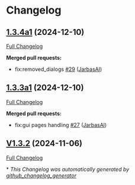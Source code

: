 # Changelog

## [1.3.4a1](https://github.com/OpenVoiceOS/ovos-PHAL-plugin-network-manager/tree/1.3.4a1) (2024-12-10)

[Full Changelog](https://github.com/OpenVoiceOS/ovos-PHAL-plugin-network-manager/compare/1.3.3a1...1.3.4a1)

**Merged pull requests:**

- fix:removed\_dialogs [\#29](https://github.com/OpenVoiceOS/ovos-PHAL-plugin-network-manager/pull/29) ([JarbasAl](https://github.com/JarbasAl))

## [1.3.3a1](https://github.com/OpenVoiceOS/ovos-PHAL-plugin-network-manager/tree/1.3.3a1) (2024-12-10)

[Full Changelog](https://github.com/OpenVoiceOS/ovos-PHAL-plugin-network-manager/compare/V1.3.2...1.3.3a1)

**Merged pull requests:**

- fix:gui pages handling [\#27](https://github.com/OpenVoiceOS/ovos-PHAL-plugin-network-manager/pull/27) ([JarbasAl](https://github.com/JarbasAl))

## [V1.3.2](https://github.com/OpenVoiceOS/ovos-PHAL-plugin-network-manager/tree/V1.3.2) (2024-11-06)

[Full Changelog](https://github.com/OpenVoiceOS/ovos-PHAL-plugin-network-manager/compare/1.3.2...V1.3.2)



\* *This Changelog was automatically generated by [github_changelog_generator](https://github.com/github-changelog-generator/github-changelog-generator)*
